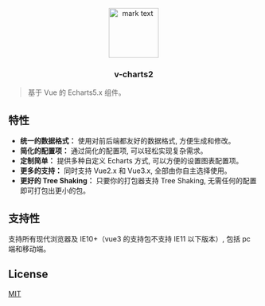 <p align="center">
<img src="./docs/.vuepress/public/favicon.ico" alt="mark text" width="100" height="100">
</p>

<h3 align="center">v-charts2</h3>

> 基于 Vue 的 Echarts5.x 组件。

## 特性

- **统一的数据格式：** 使用对前后端都友好的数据格式, 方便生成和修改。
- **简化的配置项：** 通过简化的配置项, 可以轻松实现复杂需求。
- **定制简单：** 提供多种自定义 Echarts 方式, 可以方便的设置图表配置项。
- **更多的支持：** 同时支持 Vue2.x 和 Vue3.x, 全部由你自主选择使用。
- **更好的 Tree Shaking：** 只要你的打包器支持 Tree Shaking, 无需任何的配置即可打包出更小的包。

## 支持性

支持所有现代浏览器及 IE10+（vue3 的支持包不支持 IE11 以下版本）, 包括 pc 端和移动端。

## License

[MIT](http://opensource.org/licenses/MIT)
